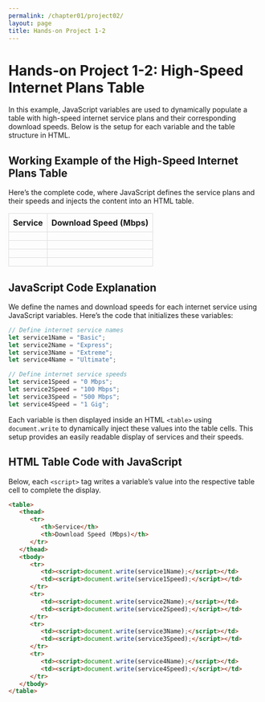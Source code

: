 ```yaml
---
permalink: /chapter01/project02/
layout: page
title: Hands-on Project 1-2
---
```


# Hands-on Project 1-2: High-Speed Internet Plans Table

In this example, JavaScript variables are used to dynamically populate a table with high-speed internet service plans and their corresponding download speeds. Below is the setup for each variable and the table structure in HTML.
## Working Example of the High-Speed Internet Plans Table

Here’s the complete code, where JavaScript defines the service plans and their speeds and injects the content into an HTML table.

<!-- Define JavaScript variables -->
<script>
let service1Name = "Basic";
let service2Name = "Express";
let service3Name = "Extreme";
let service4Name = "Ultimate";
let service1Speed = "0 Mbps";
let service2Speed = "100 Mbps";
let service3Speed = "500 Mbps";
let service4Speed = "1 Gig";
</script>

<!-- Table displaying service plans and speeds -->
<table style="width: 100%; border-collapse: collapse; text-align: left;">
   <thead>
      <tr>
         <th style="border: 1px solid #ddd; padding: 8px;">Service</th>
         <th style="border: 1px solid #ddd; padding: 8px;">Download Speed (Mbps)</th>
      </tr>
   </thead>
   <tbody>
      <tr>
         <td style="border: 1px solid #ddd; padding: 8px;"><script>document.write(service1Name);</script></td>
         <td style="border: 1px solid #ddd; padding: 8px;"><script>document.write(service1Speed);</script></td>
      </tr>
      <tr>
         <td style="border: 1px solid #ddd; padding: 8px;"><script>document.write(service2Name);</script></td>
         <td style="border: 1px solid #ddd; padding: 8px;"><script>document.write(service2Speed);</script></td>
      </tr>
      <tr>
         <td style="border: 1px solid #ddd; padding: 8px;"><script>document.write(service3Name);</script></td>
         <td style="border: 1px solid #ddd; padding: 8px;"><script>document.write(service3Speed);</script></td>
      </tr>
      <tr>
         <td style="border: 1px solid #ddd; padding: 8px;"><script>document.write(service4Name);</script></td>
         <td style="border: 1px solid #ddd; padding: 8px;"><script>document.write(service4Speed);</script></td>
      </tr>
   </tbody>
</table>

## JavaScript Code Explanation

We define the names and download speeds for each internet service using JavaScript variables. Here’s the code that initializes these variables:

```javascript
// Define internet service names
let service1Name = "Basic";
let service2Name = "Express";
let service3Name = "Extreme";
let service4Name = "Ultimate";

// Define internet service speeds
let service1Speed = "0 Mbps";
let service2Speed = "100 Mbps";
let service3Speed = "500 Mbps";
let service4Speed = "1 Gig";
```

Each variable is then displayed inside an HTML `<table>` using `document.write` to dynamically inject these values into the table cells. This setup provides an easily readable display of services and their speeds.

## HTML Table Code with JavaScript

Below, each `<script>` tag writes a variable’s value into the respective table cell to complete the display.

```html
<table>
   <thead>
      <tr>
         <th>Service</th>
         <th>Download Speed (Mbps)</th>
      </tr>
   </thead>
   <tbody>
      <tr>
         <td><script>document.write(service1Name);</script></td>
         <td><script>document.write(service1Speed);</script></td>
      </tr>
      <tr>
         <td><script>document.write(service2Name);</script></td>
         <td><script>document.write(service2Speed);</script></td>
      </tr>
      <tr>
         <td><script>document.write(service3Name);</script></td>
         <td><script>document.write(service3Speed);</script></td>
      </tr>
      <tr>
         <td><script>document.write(service4Name);</script></td>
         <td><script>document.write(service4Speed);</script></td>
      </tr>
   </tbody>
</table>
```

